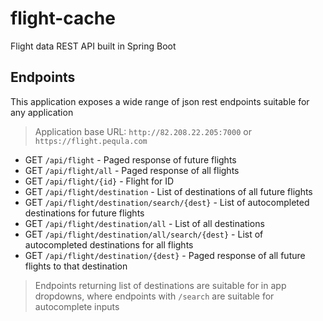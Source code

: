 # flight-cache
Flight data REST API built in Spring Boot

## Endpoints
This application exposes a wide range of json rest endpoints suitable for any application

> Application base URL: `http://82.208.22.205:7000` or `https://flight.pequla.com`

- GET `/api/flight` - Paged response of future flights 
- GET `/api/flight/all` - Paged response of all flights
- GET `/api/flight/{id}` - Flight for ID
- GET `/api/flight/destination` - List of destinations of all future flights
- GET `/api/flight/destination/search/{dest}` - List of autocompleted destinations for future flights
- GET `/api/flight/destination/all` - List of all destinations
- GET `/api/flight/destination/all/search/{dest}` - List of autocompleted destinations for all flights
- GET `/api/flight/destination/{dest}` - Paged response of all future flights to that destination

> Endpoints returning list of destinations are suitable for in app dropdowns, where endpoints with `/search` are suitable for autocomplete inputs
